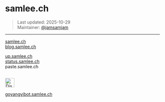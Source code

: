 # samlee.ch

> Last updated: 2025-10-29 <br>
> Maintainer: [@jamsamjam](https://github.com/jamsamjam)

---

[samlee.ch](https://samlee.ch) <br>
[blog.samlee.ch](https://blog.samlee.ch) <br>

[up.samlee.ch](https://up.samlee.ch) <br>
[status.samlee.ch](https://status.samlee.ch) <br>
paste.samlee.ch <br>

##

<img src="https://cdn.prod.website-files.com/6257adef93867e50d84d30e2/66e3d80db9971f10a9757c99_Symbol.svg" 
     alt="Discord Logo" width="30"/>

[goyangyibot.samlee.ch](https://goyangyibot.samlee.ch)